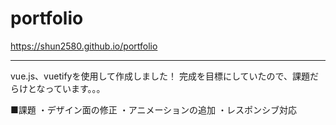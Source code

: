 # portfolio
https://shun2580.github.io/portfolio

------------------------------------
vue.js、vuetifyを使用して作成しました！
完成を目標にしていたので、課題だらけとなっています。。。

■課題
・デザイン面の修正
・アニメーションの追加
・レスポンシブ対応
